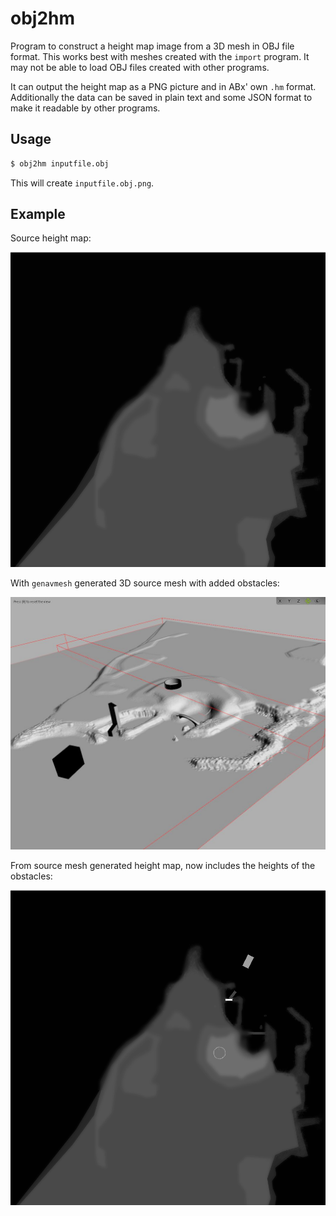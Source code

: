 # obj2hm

Program to construct a height map image from a 3D mesh in OBJ file format. This
works best with meshes created with the `import` program. It may not be able to
load OBJ files created with other programs.

It can output the height map as a PNG picture and in ABx' own `.hm` format.
Additionally the data can be saved in plain text and some JSON format to make it
readable by other programs.

## Usage

~~~sh
$ obj2hm inputfile.obj
~~~

This will create `inputfile.obj.png`.

## Example

Source height map:

![Source Map](source_map.png?raw=true)

With `genavmesh` generated 3D source mesh with added obstacles:

![Source Mesh](source_mesh.jpg?raw=true)

From source mesh generated height map, now includes the heights of the obstacles:

![Generated Map](generated_map.png?raw=true)
